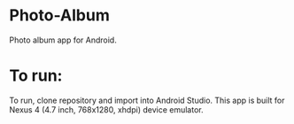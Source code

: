 # Photo-Album
Photo album app for Android. 

# To run:
To run, clone repository and import into Android Studio. This app is built for Nexus 4 (4.7 inch, 768x1280, xhdpi) device emulator.
